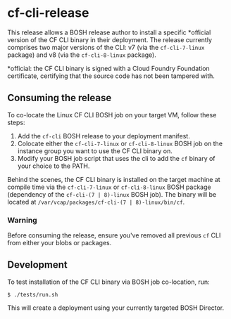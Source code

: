 # cf-cli-release

This release allows a BOSH release author to install a specific *official version of the CF CLI binary in their deployment. The release currently comprises two major versions of the CLI: v7 (via the `cf-cli-7-linux` package) and v8 (via the `cf-cli-8-linux` package).

*official: the CF CLI binary is signed with a Cloud Foundry Foundation certificate, certifying that the source code has not been tampered with.

## Consuming the release

To co-locate the Linux CF CLI BOSH job on your target VM, follow these steps:

1. Add the `cf-cli` BOSH release to your deployment manifest.
2. Colocate either the `cf-cli-7-linux` or `cf-cli-8-linux` BOSH job on the instance group you want to use the CF CLI binary on.
3. Modify your BOSH job script that uses the cli to add the `cf` binary of your choice to the PATH.

Behind the scenes, the CF CLI binary is installed on the target machine at compile time via the `cf-cli-7-linux` or `cf-cli-8-linux` BOSH package (dependency of the `cf-cli-(7 | 8)-linux` BOSH job). The binary will be located at `/var/vcap/packages/cf-cli-(7 | 8)-linux/bin/cf`.

### Warning
Before consuming the release, ensure you've removed all previous `cf` CLI from either your blobs or packages. 


## Development

To test installation of the CF CLI binary via BOSH job co-location, run:

```
$ ./tests/run.sh
```

This will create a deployment using your currently targeted BOSH Director.
